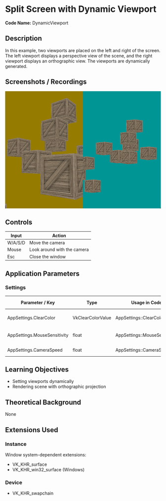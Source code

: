# Split Screen with Dynamic Viewport

**Code Name:** DynamicViewport

## Description

In this example, two viewports are placed on the left and right of the screen. The left viewport displays a perspective view of the scene, and the right viewport displays an orthographic view. The viewports are dynamically generated.

## Screenshots / Recordings

![](/Docs/ExampleMedia/Fundamentals/SwapChainsAndViewports/DynamicViewport.png?raw=true)

## Controls

| Input   | Action                      |
|---------|-----------------------------|
| W/A/S/D | Move the camera             |
| Mouse   | Look around with the camera |
| Esc     | Close the window            |

## Application Parameters

### Settings

| Parameter / Key              | Type              | Usage in Code                 | Description                    | Default Value |
|------------------------------|-------------------|-------------------------------|--------------------------------|---------------|
| AppSettings.ClearColor       | VkClearColorValue | AppSettings::ClearColor       | Background color of the screen |               |
| AppSettings.MouseSensitivity | float             | AppSettings::MouseSensitivity | Mouse sensitivity value        |               |
| AppSettings.CameraSpeed      | float             | AppSettings::CameraSpeed      | Speed of the camera            |               |


## Learning Objectives

- Setting viewports dynamically
- Rendering scene with orthographic projection

## Theoretical Background

None

## Extensions Used

### Instance

Window system-dependent extensions:
- VK_KHR_surface
- VK_KHR_win32_surface (Windows)

### Device

- VK_KHR_swapchain

